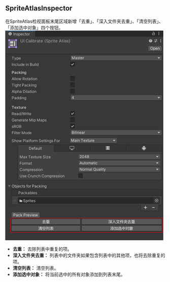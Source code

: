 ## SpriteAtlasInspector

在SpriteAtlas检视面板末尾区域新增「去重」、「深入文件夹去重」、「清空列表」、「添加选中对象」四个按钮。  
![SpriteAtlasInspector](Captures~/SpriteAtlasInspector.png)
* **去重：** 去除列表中重复的项。
* **深入文件夹去重：** 列表中的文件夹如果包含列表中的其他项，也将去除重复的项。
* **清空列表：** 清空列表。
* **添加选中对象：** 将当前选中的所有对象添加到列表末尾。  